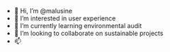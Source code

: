 - 👋 Hi, I’m @malusine
- 👀 I’m interested in user experience 
- 🌱 I’m currently learning environmental audit 
- 💞️ I’m looking to collaborate on sustainable projects 
- 📫 

<!---
malusine/malusine is a ✨ special ✨ repository because its `README.md` (this file) appears on your GitHub profile.
You can click the Preview link to take a look at your changes.
--->
